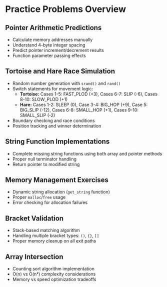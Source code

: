 # Practice Problems Overview

## Pointer Arithmetic Predictions
- Calculate memory addresses manually
- Understand 4-byte integer spacing
- Predict pointer increment/decrement results
- Function parameter passing effects

## Tortoise and Hare Race Simulation
- Random number generation with `srand()` and `rand()`
- Switch statements for movement logic:
  - **Tortoise:** Cases 1-5: FAST_PLOD (+3), Cases 6-7: SLIP (-6), Cases 8-10: SLOW_PLOD (+1)
  - **Hare:** Cases 1-2: SLEEP (0), Case 3-4: BIG_HOP (+9), Case 5: BIG_SLIP (-12), Cases 6-8: SMALL_HOP (+1), Cases 9-10: SMALL_SLIP (-2)
- Boundary checking and race conditions
- Position tracking and winner determination

## String Function Implementations
- Complete missing string functions using both array and pointer methods
- Proper null terminator handling
- Return pointer to modified string

## Memory Management Exercises
- Dynamic string allocation (`get_string` function)
- Proper `malloc`/`free` usage
- Error checking for allocation failures

## Bracket Validation
- Stack-based matching algorithm
- Handling multiple bracket types: `()`, `{}`, `[]`
- Proper memory cleanup on all exit paths

## Array Intersection
- Counting sort algorithm implementation
- O(n) vs O(n²) complexity considerations
- Memory vs speed optimization tradeoffs